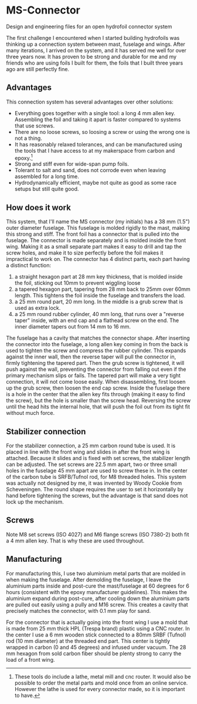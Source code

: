 # MS-Connector
Design and engineering files for an open hydrofoil connector system

The first challenge I encountered when I started building hydrofoils was thinking up a connection system between mast, fuselage and wings. After many iterations, I arrived on the system, and it has served me well for over three years now. It has proven to be strong and durable for me and my friends who are using foils I built for them, the foils that I built three years ago are still perfectly fine.

## Advantages
This connection system has several advantages over other solutions:
- Everything goes together with a single tool: a long 4 mm allen key. Assembling the foil and taking it apart is faster compared to systems that use screws.
- There are no loose screws, so loosing a screw or using the wrong one is not a thing.
- It has reasonably relaxed tolerances, and can be manufactured using the tools that I have access to at my makerspace from carbon and epoxy.[^1]
- Strong and stiff even for wide-span pump foils.
- Tolerant to salt and sand, does not corrode even when leaving assembled for a long time.
- Hydrodynamically efficient, maybe not quite as good as some race setups but still quite good.
[^1]: These tools do include a lathe, metal mill and cnc router. It would also be possible to order the metal parts and mold once from an online service. However the lathe is used for every connector made, so it is important to have.

## How does it work
This system, that I'll name the MS connector (my initials) has a 38 mm (1.5") outer diameter fuselage. This fuselage is molded rigidly to the mast, making this strong and stiff. The front foil has a connector that is pulled into the fuselage. The connector is made separately and is molded inside the front wing. Making it as a small separate part makes it easy to drill and tap the screw holes, and make it to size perfectly before the foil makes it impractical to work on.
The connector has 4 distinct parts, each part having a distinct function:
1) a straight hexagon part at 28 mm key thickness, that is molded inside the foil, sticking out 10mm to prevent wiggling loose
2) a tapered hexagon part, tapering from 28 mm back to 25mm over 60mm length. This tightens the foil inside the fuselage and transfers the load.
3) a 25 mm round part, 20 mm long. In the middle is a grub screw that is used as extra lock.
4) a 25 mm round rubber cylinder, 40 mm long, that runs over a "reverse taper" inside, with an end cap and a flathead screw on the end. The inner diameter tapers out from 14 mm to 16 mm.

The fuselage has a cavity that matches the connector shape. After inserting the connector into the fuselage, a long allen key coming in from the back is used to tighten the screw and compress the rubber cylinder. This expands against the inner wall, then the reverse taper will pull the connector in, firmly tightening the tapered part. Then the grub screw is tightened, it will push against the wall, preventing the connector from falling out even if the primary mechanism slips or fails.
The tapered part will make a very tight connection, it will not come loose easily. When disassembling, first loosen up the grub screw, then loosen the end cap screw. Inside the fuselage there is a hole in the center that the allen key fits through (making it easy to find the screw), but the hole is smaller than the screw head. Reversing the screw until the head hits the internal hole, that will push the foil out from its tight fit without much force.

## Stabilizer connection
For the stabilizer connection, a 25 mm carbon round tube is used. It is placed in line with the front wing and slides in after the front wing is attached. Because it slides and is fixed with set screws, the stabilizer length can be adjusted. The set screws are 22.5 mm apart, two or three small holes in the fuselage 45 mm apart are used to screw these in. In the center of the carbon tube is SRFB/Tufnol rod, for M8 threaded holes. This system was actually not designed by me, it was invented by Woody Cookie from Scheveningen. The round shape requires the user to set it horizontally by hand before tightening the screws, but the advantage is that sand does not lock up the mechanism.

## Screws
Note M8 set screws (ISO 4027) and M6 flange screws (ISO 7380-2) both fit a 4 mm allen key. That is why these are used throughout.

## Manufacturing
For manufacturing this, I use two aluminium metal parts that are molded in when making the fuselage. After demolding the fuselage, I leave the aluminium parts inside and post-cure the mast/fuselage at 60 degrees for 6 hours (consistent with the epoxy manufacturer guidelines). This makes the aluminium expand during post-cure, after cooling down the aluminium parts are pulled out easily using a pully and M16 screw. This creates a cavity that precisely matches the connector, with 0.1 mm play for sand.

For the connector that is actually going into the front wing I use a mold that is made from 25 mm thick HPL (Trespa brand) plastic using a CNC router. In the center I use a 6 mm wooden stick connected to a 80mm SRBF (Tufnol) rod (10 mm diameter) at the threaded end part. This center is tightly wrapped in carbon (0 and 45 degrees) and infused under vacuum. The 28 mm hexagon from sold carbon fiber should be plenty strong to carry the load of a front wing.


